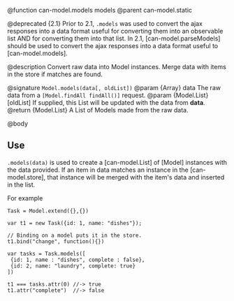 @function can-model.models models
@parent can-model.static

@deprecated {2.1} Prior to 2.1, `.models` was used to convert the ajax
responses into a data format useful for converting them into an observable
list AND for converting them into that list. In 2.1, [can-model.parseModels] should
be used to convert the ajax responses into a data format useful to [can-model.models].

@description Convert raw data into Model instances. Merge data with items in
the store if matches are found.

@signature `Model.models(data[, oldList])`
@param {Array<Object>} data The raw data from a `[Model.findAll findAll()]` request.
@param {Model.List} [oldList] If supplied, this List will be updated with the data from
__data__.
@return {Model.List} A List of Models made from the raw data.


@body

## Use

`.models(data)` is used to create a [can-model.List] of [Model] instances
with the data provided. If an item in data matches an instance in the [can-model.store],
that instance will be merged with the item's data and inserted in the list.

For example

```
Task = Model.extend({},{})

var t1 = new Task({id: 1, name: "dishes"});

// Binding on a model puts it in the store.
t1.bind("change", function(){})

var tasks = Task.models([
 {id: 1, name : "dishes", complete : false},
 {id: 2, name: "laundry", complete: true}
])

t1 === tasks.attr(0) //-> true
t1.attr("complete")  //-> false
```
